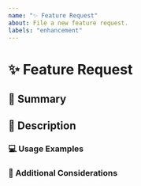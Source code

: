 ```yaml
---
name: "✨ Feature Request"
about: File a new feature request.
labels: "enhancement"
---
```


# :sparkles: Feature Request

## :memo: Summary

<!-- A clear and concise 1-2 line summary of the functionality you're looking for. -->

## :book: Description

<!--
    Describe the feature you're looking for, including as much detail as you feel is relevant and helpful.
    Include your motivation for making the request as well; why do you feel this feature is useful, desirable, and/or necessary?
-->

### :computer: Usage Examples

<!-- Describe / give examples of how you think it could be surfaced to users, if relevant. -->

### :thought_balloon: Additional Considerations

<!--
    Would implementing this feature break any existing functionality?
    Is there a specific use case that you have in mind which might need some thought to generalise appropriately for others to make use of it as well?
-->
